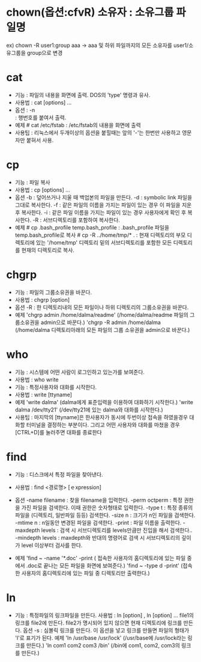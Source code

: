 # chown(옵션:cfvR) 소유자 : 소유그룹 파일명
ex) chown -R user1:group aaa -> aaa 및 하위 파일까지의 모든 소유자를 user1/소유그룹을 group으로 변경

# cat
- 기능    : 파일의 내용을 화면에 출력. DOS의 'type' 명령과 유사. 
- 사용법  : cat [options] … 
- 옵션    : -n      
        : 행번호를 붙여서 출력. 
- 예제    # cat /etc/fstab 
        : /etc/fstab의 내용을 화면에 출력 
- 사용팁  : 리눅스에서 두개이상의 옵션을 붙힐때는 앞의 '-'는 한번만 사용하고 
          영문자만 붙혀서 사용. 

# cp
- 기능    : 파일 복사 
- 사용법  : cp [options] … 
- 옵션 
        -b  : 덮어쓰거나 지울 때 백업본의 파일을 만든다. 
        -d  : symbolic link 파일을 그대로 복사한다. 
        -f  : 같은 파일의 이름을 가지는 파일이 있는 경우 이 파일을 지운 후 복사한다. 
        -i  : 같은 파일 이름을 가지는 파일이 있는 경우 사용자에게 확인 후 복사한다. 
        -R  : 서브디렉토리를 포함하여 복사한다. 
- 예제 
        # cp .bash_profile temp.bash_profile 
        : .bash_profile 파일을 temp.bash_profile로 복사 
        # cp -R ../home/tmp/* . 
        : 현재 디렉토리의 부모 디렉토리에 있는 '/home/tmp' 디렉토리 밑의 서브디렉토리를 
          포함한 모든 디렉토리를 현재의 디렉토리로 복사. 
          
# chgrp

- 기능    : 파일의 그룹소유권을 바꾼다. 
- 사용법  : chgrp [option] 
- 옵션 
        -R : 한 디렉토리내의 모든 파일이나 하위 디렉토리의 그룹소유권을 바꾼다. 
- 예제 
        'chgrp admin /home/dalma/readme' 
        (/home/dalma/readme 파일의 그룹소유권을 admin으로 바꾼다.) 
        'chgrp -R admin /home/dalma 
        (/home/dalma 디렉토리아래의 모든 파일의 그룹 소유권을 admin으로 바꾼다.) 
        
# who
- 기능    : 시스템에 어떤 사람이 로그인하고 있는가를 보여준다. 
- 사용법  : who 
          write 
- 기능    : 특정사용자와 대화를 시작한다. 
- 사용법  : write [ttyname] 
- 예제 
        'write dalma' 
        (dalma에게 표준입력을 이용하여 대화하기 시작한다.) 
        'write dalma /dev/tty21' 
        (/dev/tty21에 있는 dalma와 대화를 시작한다.) 
- 사용팁  : 마지막의 [ttyname]은 한사용자가 동시에 두번이상 접속을 하였을경우 
          대화할 터미널을 결정하는 부분이다. 
          그리고 어떤 사용자와 대화를 마쳤을 경우 [CTRL+D]를 눌러주면 대화를 종료한다

# find 
- 기능    : 디스크에서 특정 파일을 찾아낸다. 
- 사용법  : find <경로명> [ｅxpression] 
- 옵션 
        -name filename    : 찾을 filename을 입력한다. 
        -perm octperm     : 특정 권한을 가진 파일을 검색한다. 
                            이때 권한은 숫자형태로 입력한다. 
        -type t           : 특정 종류의 파일을 (디렉토리, 일반파일 등등) 검색한다. 
        -size n           : 크기가 n인 파일을 검색한다. 
        -mtime n          : n일동안 변경된 파일을 검색한다. 
        -print            : 파일 이름을 출력한다. 
        -maxdepth levels  : 검색 시 서브디렉토리를 levels만큼만 진입을 해서 검색한다.. 
        -mindepth levels  : maxdepth와 반대의 명령어로 검색 시 서브디렉토리의 
                            깊이가 level 이상부터 검사를 한다. 
                            
- 예제 
        'find ~ -name '*.doc' -print 
        ( 접속한 사용자의 홈디렉토리에 있는 파일 중에서 .doc로 끝나는 모든 파일을 
          화면에 보여준다.) 
        'find ~ -type d -print' 
        (접속한 사용자의 홈디렉토리에 있는 파일 중 디렉토리만 출력한다.) 
 
# ln 
- 기능    : 특정파일의 링크파일을 만든다. 
사용법  : ln [option] , ln [option] … 
          file1의 링크를 file2에 만든다. file2가 명시되어 있지 않으면 
          현재 디렉토리에 링크를 만든다. 
옵션 
        -s  : 심볼릭 링크를 만든다. 이 옵션을 넣고 링크를 만들면 
              파일의 형태가 'l'로 표기가 된다. 
예제 
        'ln /usr/base /usr/lock' 
        (/usr/base에 /usr/lock라는 링크를 만든다.) 
        'ln com1 com2 com3 /bin' 
        (/bin에 com1, com2, com3의 링크를 만든다.) 
 
  

